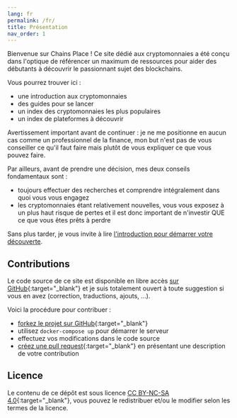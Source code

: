 ```yaml
---
lang: fr
permalink: /fr/
title: Présentation
nav_order: 1
---
```


Bienvenue sur Chains Place ! Ce site dédié aux cryptomonnaies a été conçu dans l'optique de référencer un maximum de ressources pour aider des débutants à découvrir le passionnant sujet des blockchains.

Vous pourrez trouver ici :
- une introduction aux cryptomonnaies
- des guides pour se lancer
- un index des cryptomonnaies les plus populaires
- un index de plateformes à découvrir

Avertissement important avant de continuer : je ne me positionne en aucun cas comme un professionnel de la finance, mon but n'est pas de vous conseiller ce qu'il faut faire mais plutôt de vous expliquer ce que vous pouvez faire.

Par ailleurs, avant de prendre une décision, mes deux conseils fondamentaux sont :
- toujours effectuer des recherches et comprendre intégralement dans quoi vous vous engagez
- les cryptomonnaies étant relativement nouvelles, vous vous exposez à un plus haut risque de pertes et il est donc important de n'investir QUE ce que vous êtes prêts à perdre

Sans plus tarder, je vous invite à lire [l'introduction pour démarrer votre découverte](/fr/introduction).


## Contributions

Le code source de ce site est disponible en libre accès [sur GitHub](https://github.com/n4zim/chains.place){:target="_blank"} et je suis totalement ouvert à toute suggestion si vous en avez (correction, traductions, ajouts, ...).

Voici la procédure pour contribuer :
- [forkez le projet sur GitHub](https://github.com/n4zim/chains.place/fork){:target="_blank"}
- utilisez `docker-compose up` pour démarrer le serveur
- effectuez vos modifications dans le code source
- [créez une pull request](https://github.com/n4zim/chains.place/compare){:target="_blank"} en présentant une description de votre contribution


## Licence

Le contenu de ce dépôt est sous licence [CC BY-NC-SA 4.0](https://github.com/n4zim/chains.place/blob/main/LICENSE){:target="_blank"}, vous pouvez le redistribuer et/ou le modifier selon les termes de la licence.
